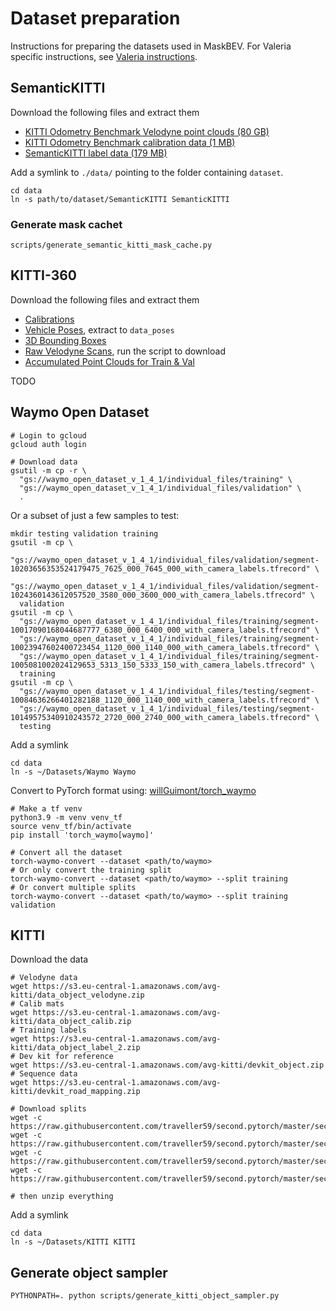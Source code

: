 # Dataset preparation

Instructions for preparing the datasets used in MaskBEV.
For Valeria specific instructions, see [Valeria instructions](docs/VALERIA.md).

## SemanticKITTI
Download the following files and extract them
- [KITTI Odometry Benchmark Velodyne point clouds (80 GB)](https://s3.eu-central-1.amazonaws.com/avg-kitti/data_odometry_velodyne.zip)
- [KITTI Odometry Benchmark calibration data (1 MB)](https://s3.eu-central-1.amazonaws.com/avg-kitti/data_odometry_calib.zip)
- [SemanticKITTI label data (179 MB)](http://semantic-kitti.org/assets/data_odometry_labels.zip)

Add a symlink to `./data/` pointing to the folder containing `dataset`.

```shell
cd data
ln -s path/to/dataset/SemanticKITTI SemanticKITTI
```

### Generate mask cachet

```shell
scripts/generate_semantic_kitti_mask_cache.py
```

## KITTI-360

Download the following files and extract them
- [Calibrations](https://s3.eu-central-1.amazonaws.com/avg-projects/KITTI-360/384509ed5413ccc81328cf8c55cc6af078b8c444/calibration.zip)
- [Vehicle Poses](https://s3.eu-central-1.amazonaws.com/avg-projects/KITTI-360/89a6bae3c8a6f789e12de4807fc1e8fdcf182cf4/data_poses.zip), extract to `data_poses`
- [3D Bounding Boxes](https://s3.eu-central-1.amazonaws.com/avg-projects/KITTI-360/ffa164387078f48a20f0188aa31b0384bb19ce60/data_3d_bboxes.zip)
- [Raw Velodyne Scans](https://s3.eu-central-1.amazonaws.com/avg-projects/KITTI-360/a1d81d9f7fc7195c937f9ad12e2a2c66441ecb4e/download_3d_velodyne.zip), run the script to download
- [Accumulated Point Clouds for Train & Val](https://s3.eu-central-1.amazonaws.com/avg-projects/KITTI-360/6489aabd632d115c4280b978b2dcf72cb0142ad9/data_3d_semantics.zip)

TODO

## Waymo Open Dataset

```shell
# Login to gcloud
gcloud auth login

# Download data
gsutil -m cp -r \
  "gs://waymo_open_dataset_v_1_4_1/individual_files/training" \
  "gs://waymo_open_dataset_v_1_4_1/individual_files/validation" \
  .
```

Or a subset of just a few samples to test:

```shell
mkdir testing validation training
gsutil -m cp \
  "gs://waymo_open_dataset_v_1_4_1/individual_files/validation/segment-10203656353524179475_7625_000_7645_000_with_camera_labels.tfrecord" \
  "gs://waymo_open_dataset_v_1_4_1/individual_files/validation/segment-1024360143612057520_3580_000_3600_000_with_camera_labels.tfrecord" \
  validation
gsutil -m cp \
  "gs://waymo_open_dataset_v_1_4_1/individual_files/training/segment-10017090168044687777_6380_000_6400_000_with_camera_labels.tfrecord" \
  "gs://waymo_open_dataset_v_1_4_1/individual_files/training/segment-10023947602400723454_1120_000_1140_000_with_camera_labels.tfrecord" \
  "gs://waymo_open_dataset_v_1_4_1/individual_files/training/segment-1005081002024129653_5313_150_5333_150_with_camera_labels.tfrecord" \
  training
gsutil -m cp \
  "gs://waymo_open_dataset_v_1_4_1/individual_files/testing/segment-10084636266401282188_1120_000_1140_000_with_camera_labels.tfrecord" \
  "gs://waymo_open_dataset_v_1_4_1/individual_files/testing/segment-10149575340910243572_2720_000_2740_000_with_camera_labels.tfrecord" \
  testing
```

Add a symlink
```shell
cd data
ln -s ~/Datasets/Waymo Waymo
```

Convert to PyTorch format using: [willGuimont/torch_waymo](https://github.com/willGuimont/torch_waymo)

```shell
# Make a tf venv
python3.9 -m venv venv_tf
source venv_tf/bin/activate
pip install 'torch_waymo[waymo]'

# Convert all the dataset
torch-waymo-convert --dataset <path/to/waymo>
# Or only convert the training split
torch-waymo-convert --dataset <path/to/waymo> --split training
# Or convert multiple splits
torch-waymo-convert --dataset <path/to/waymo> --split training validation
```

## KITTI

Download the data

```shell
# Velodyne data
wget https://s3.eu-central-1.amazonaws.com/avg-kitti/data_object_velodyne.zip
# Calib mats
wget https://s3.eu-central-1.amazonaws.com/avg-kitti/data_object_calib.zip
# Training labels
wget https://s3.eu-central-1.amazonaws.com/avg-kitti/data_object_label_2.zip
# Dev kit for reference
wget https://s3.eu-central-1.amazonaws.com/avg-kitti/devkit_object.zip
# Sequence data
wget https://s3.eu-central-1.amazonaws.com/avg-kitti/devkit_road_mapping.zip

# Download splits
wget -c  https://raw.githubusercontent.com/traveller59/second.pytorch/master/second/data/ImageSets/test.txt
wget -c  https://raw.githubusercontent.com/traveller59/second.pytorch/master/second/data/ImageSets/train.txt
wget -c  https://raw.githubusercontent.com/traveller59/second.pytorch/master/second/data/ImageSets/val.txt
wget -c  https://raw.githubusercontent.com/traveller59/second.pytorch/master/second/data/ImageSets/trainval.txt

# then unzip everything
```

Add a symlink
```shell
cd data
ln -s ~/Datasets/KITTI KITTI
```

## Generate object sampler

```shell
PYTHONPATH=. python scripts/generate_kitti_object_sampler.py
```